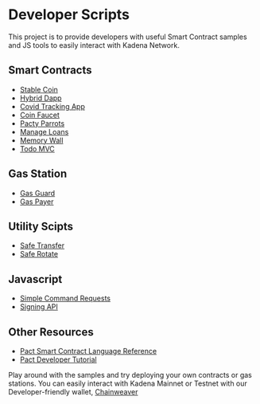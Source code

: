 # Developer Scripts

This project is to provide developers with useful Smart Contract samples and JS tools to easily interact with Kadena Network.

## Smart Contracts
  - [Stable Coin](pact/dapp-contracts/stablecoin)
  - [Hybrid Dapp](pact/dapp-contracts/hybrid-dapp)
  - [Covid Tracking App](pact/dapp-contracts/covid)
  - [Coin Faucet](pact/dapp-contracts/faucet)
  - [Pacty Parrots](pact/dapp-contracts/pacty-parrot)
  - [Manage Loans](pact/dapp-contracts/loans)
  - [Memory Wall](pact/dapp-contracts/memory-wall)
  - [Todo MVC](pact/dapp-contracts/todomvc)

## Gas Station
  - [Gas Guard](pact/gas-station/gas-guard)
  - [Gas Payer](pact/gas-station/gas-payer)

## Utility Scipts
  - [Safe Transfer](pact/utility/safe-transfer)
  - [Safe Rotate](pact/utility/safe-rotate)

## Javascript
  - [Simple Command Requests](js)
  - [Signing API](js)

## Other Resources
  - [Pact Smart Contract Language Reference](https://pact-language.readthedocs.io/)
  - [Pact Developer Tutorial](https://pactlang.org/)

Play around with the samples and try deploying your own contracts or gas stations. You can easily interact with Kadena Mainnet or Testnet with our Developer-friendly wallet,  [Chainweaver](https://www.kadena.io/chainweaver)
